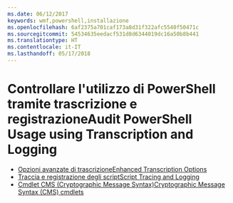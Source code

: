 ```yaml
---
ms.date: 06/12/2017
keywords: wmf,powershell,installazione
ms.openlocfilehash: 6af2375a701caf173a8d31f322afc5540f50471c
ms.sourcegitcommit: 54534635eedacf531d8d6344019dc16a50b8b441
ms.translationtype: HT
ms.contentlocale: it-IT
ms.lasthandoff: 05/17/2018
---
```

# <a name="audit-powershell-usage-using-transcription-and-logging"></a><span data-ttu-id="d98ca-102">Controllare l'utilizzo di PowerShell tramite trascrizione e registrazione</span><span class="sxs-lookup"><span data-stu-id="d98ca-102">Audit PowerShell Usage using Transcription and Logging</span></span>

- [<span data-ttu-id="d98ca-103">Opzioni avanzate di trascrizione</span><span class="sxs-lookup"><span data-stu-id="d98ca-103">Enhanced Transcription Options</span></span>](audit_transcript.md)
- [<span data-ttu-id="d98ca-104">Traccia e registrazione degli script</span><span class="sxs-lookup"><span data-stu-id="d98ca-104">Script Tracing and Logging</span></span>](audit_script.md)
- [<span data-ttu-id="d98ca-105">Cmdlet CMS (Cryptographic Message Syntax)</span><span class="sxs-lookup"><span data-stu-id="d98ca-105">Cryptographic Message Syntax (CMS) cmdlets</span></span>](audit_cms.md)
